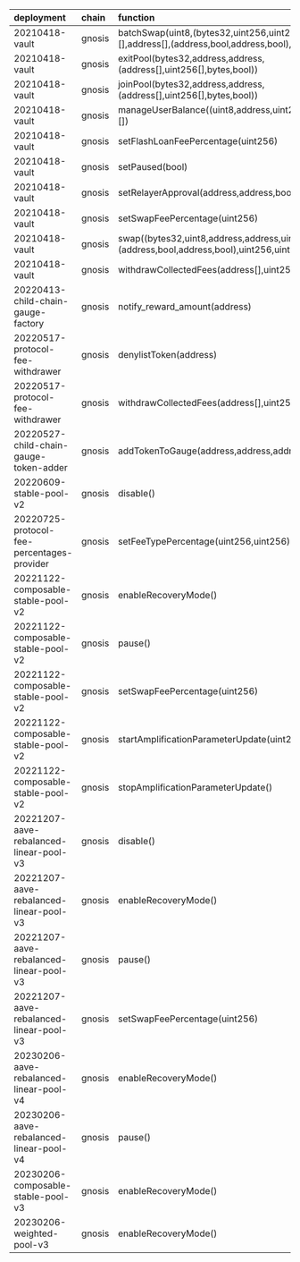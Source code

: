 | deployment                                 | chain   | function                                                                                                          | role                                                               | target                         | target_address                             |
|:-------------------------------------------|:--------|:------------------------------------------------------------------------------------------------------------------|:-------------------------------------------------------------------|:-------------------------------|:-------------------------------------------|
| 20210418-vault                             | gnosis  | batchSwap(uint8,(bytes32,uint256,uint256,uint256,bytes)[],address[],(address,bool,address,bool),int256[],uint256) | 0x1282ab709b2b70070f829c46bc36f76b32ad4989fecb2fcb09a1b3ce00bbfc30 | BalancerRelayer                | 0xeF606F58A4FD0fCcb066c6203d0994694d3eB2D3 |
| 20210418-vault                             | gnosis  | exitPool(bytes32,address,address,(address[],uint256[],bytes,bool))                                                | 0xc149e88b59429ded7f601ab52ecd62331cac006ae07c16543439ed138dcb8d34 | BalancerRelayer                | 0xeF606F58A4FD0fCcb066c6203d0994694d3eB2D3 |
| 20210418-vault                             | gnosis  | joinPool(bytes32,address,address,(address[],uint256[],bytes,bool))                                                | 0x78ad1b68d148c070372f8643c4648efbb63c6a8a338f3c24714868e791367653 | BalancerRelayer                | 0xeF606F58A4FD0fCcb066c6203d0994694d3eB2D3 |
| 20210418-vault                             | gnosis  | manageUserBalance((uint8,address,uint256,address,address)[])                                                      | 0xeba777d811cd36c06d540d7ff2ed18ed042fd67bbf7c9afcf88c818c7ee6b498 | BalancerRelayer                | 0xeF606F58A4FD0fCcb066c6203d0994694d3eB2D3 |
| 20210418-vault                             | gnosis  | setFlashLoanFeePercentage(uint256)                                                                                | 0xbe2a180d5cc5d803a8eec4cea569989fc1c593d7eeadd1f262f360a68b0e842e | ProtocolFeePercentagesProvider | 0x41B953164995c11C81DA73D212ED8Af25741b7Ac |
| 20210418-vault                             | gnosis  | setPaused(bool)                                                                                                   | 0xb5593fe09464f360ecf835d5b9319ce69900ae1b29d13844b73c250b1f5f92fb | emergency                      | 0xd6110A7756080a4e3BCF4e7EBBCA8E8aDFBC9962 |
| 20210418-vault                             | gnosis  | setRelayerApproval(address,address,bool)                                                                          | 0x0014a06d322ff07fcc02b12f93eb77bb76e28cdee4fc0670b9dec98d24bbfec8 | BalancerRelayer                | 0xeF606F58A4FD0fCcb066c6203d0994694d3eB2D3 |
| 20210418-vault                             | gnosis  | setSwapFeePercentage(uint256)                                                                                     | 0xb28b769768735d011b267f781c3be90bce51d5059ba015bc7a28b3e882fb2083 | ProtocolFeePercentagesProvider | 0x41B953164995c11C81DA73D212ED8Af25741b7Ac |
| 20210418-vault                             | gnosis  | swap((bytes32,uint8,address,address,uint256,bytes),(address,bool,address,bool),uint256,uint256)                   | 0x7b8a1d293670124924a0f532213753b89db10bde737249d4540e9a03657d1aff | BalancerRelayer                | 0xeF606F58A4FD0fCcb066c6203d0994694d3eB2D3 |
| 20210418-vault                             | gnosis  | withdrawCollectedFees(address[],uint256[],address)                                                                | 0xb2b6e48fa160a7c887d9d7a68b6a9bb9d47d4953d33e07f3a39e175d75e97796 | ProtocolFeesWithdrawer         | 0xdAE7e32ADc5d490a43cCba1f0c736033F2b4eFca |
| 20220413-child-chain-gauge-factory         | gnosis  | notify_reward_amount(address)                                                                                     | 0xf139842955587e7816c90b6d72792f2b7e6014d560464517094450df28164bc8 | blabs_ops                      | 0x0000000000000000000000000000000000000000 |
| 20220517-protocol-fee-withdrawer           | gnosis  | denylistToken(address)                                                                                            | 0x6843b94f991c5dbdf5c0bd1ce79ce0de10b8e72ed8b70dbe019e3eda4079802a | emergency                      | 0xd6110A7756080a4e3BCF4e7EBBCA8E8aDFBC9962 |
| 20220517-protocol-fee-withdrawer           | gnosis  | withdrawCollectedFees(address[],uint256[],address)                                                                | 0xf6c9a5b5acca77f76aed5abd6f810c52c3ff5f4a8a40ee9e1bc09f85795e73da | lm                             | 0x14969B55a675d13a1700F71A37511bc22D90155a |
| 20220527-child-chain-gauge-token-adder     | gnosis  | addTokenToGauge(address,address,address)                                                                          | 0x1ff8dca7a9af725b8fde69703b657ae58c04e9a7153ef1025379deb0dda4f926 | lm                             | 0x14969B55a675d13a1700F71A37511bc22D90155a |
| 20220609-stable-pool-v2                    | gnosis  | disable()                                                                                                         | 0x06efe7e891755c060de5033e398e2d4d9f1bc713591717209ef84b7e021bd154 | emergency                      | 0xd6110A7756080a4e3BCF4e7EBBCA8E8aDFBC9962 |
| 20220725-protocol-fee-percentages-provider | gnosis  | setFeeTypePercentage(uint256,uint256)                                                                             | 0x77b2549a67e235e7bd37726ed4ebd404701323182a0028ea067bb8337e6e15a3 | dao                            | 0x2a5AEcE0bb9EfFD7608213AE1745873385515c18 |
| 20221122-composable-stable-pool-v2         | gnosis  | enableRecoveryMode()                                                                                              | 0x793ca26aa62caae6b2fb946bce982e9d0448354abd818cabb58abd0d04a3ef03 | PoolRecoveryHelper             | 0xc3ccacE87f6d3A81724075ADcb5ddd85a8A1bB68 |
| 20221122-composable-stable-pool-v2         | gnosis  | pause()                                                                                                           | 0x21e53d020b912764bb3a437d64ccad86ad4b36334ab4933c92b4f7e20ec74c34 | emergency                      | 0xd6110A7756080a4e3BCF4e7EBBCA8E8aDFBC9962 |
| 20221122-composable-stable-pool-v2         | gnosis  | setSwapFeePercentage(uint256)                                                                                     | 0x60b21b2ae5a82434b74afd79abbbafb941197b06237922de3a54d36aaa9c4ea2 | lm                             | 0x14969B55a675d13a1700F71A37511bc22D90155a |
| 20221122-composable-stable-pool-v2         | gnosis  | startAmplificationParameterUpdate(uint256,uint256)                                                                | 0xd82b3ab66c70adebd687f4d69dae8b0abd33cacede07deb0c948dc2383f4aeb7 | lm                             | 0x14969B55a675d13a1700F71A37511bc22D90155a |
| 20221122-composable-stable-pool-v2         | gnosis  | stopAmplificationParameterUpdate()                                                                                | 0x8ab1e42805feb8214d075b216e36ee38c5f3064d5c2ada1d99aa9f63367a029d | lm                             | 0x14969B55a675d13a1700F71A37511bc22D90155a |
| 20221207-aave-rebalanced-linear-pool-v3    | gnosis  | disable()                                                                                                         | 0x12068567376f5214f735cd6e477a885e135c8964f6771112086ce1fda7cc475d | emergency                      | 0xd6110A7756080a4e3BCF4e7EBBCA8E8aDFBC9962 |
| 20221207-aave-rebalanced-linear-pool-v3    | gnosis  | enableRecoveryMode()                                                                                              | 0x2b9e0eea2297118ae92c9c5b6b9ca813c821186c7eb196bd9893a4113354ec4e | PoolRecoveryHelper             | 0xc3ccacE87f6d3A81724075ADcb5ddd85a8A1bB68 |
| 20221207-aave-rebalanced-linear-pool-v3    | gnosis  | pause()                                                                                                           | 0xd919e97356fc5c0cb30e2fdb110ca94a297b955b06db82ee8d9d603c7f9d1989 | emergency                      | 0xd6110A7756080a4e3BCF4e7EBBCA8E8aDFBC9962 |
| 20221207-aave-rebalanced-linear-pool-v3    | gnosis  | setSwapFeePercentage(uint256)                                                                                     | 0x528c3020f2bd77511812b0aacb3cb91170124524cfdf0d4941db79d4ebf6ff72 | lm                             | 0x14969B55a675d13a1700F71A37511bc22D90155a |
| 20230206-aave-rebalanced-linear-pool-v4    | gnosis  | enableRecoveryMode()                                                                                              | 0x55183eaafc9e607c22ca713ce26b115fe0e7e47216af41fcec2f0fff0d6f622a | PoolRecoveryHelper             | 0xc3ccacE87f6d3A81724075ADcb5ddd85a8A1bB68 |
| 20230206-aave-rebalanced-linear-pool-v4    | gnosis  | pause()                                                                                                           | 0x9fca6ce6b2733f09e22be866cbbfc8b9b4b6822e7ff1e1c9b5c10895e2bbb6b0 | emergency                      | 0xd6110A7756080a4e3BCF4e7EBBCA8E8aDFBC9962 |
| 20230206-composable-stable-pool-v3         | gnosis  | enableRecoveryMode()                                                                                              | 0xd6f4df0a512a29fa4cf2fcfbe4a0b5ea1266a4bbb1ab6fb5761205dbb038441f | PoolRecoveryHelper             | 0xc3ccacE87f6d3A81724075ADcb5ddd85a8A1bB68 |
| 20230206-weighted-pool-v3                  | gnosis  | enableRecoveryMode()                                                                                              | 0x2e31b466b15801536da90012c6e9916b3e0587c2d0b7c63328971c531b6ccf87 | PoolRecoveryHelper             | 0xc3ccacE87f6d3A81724075ADcb5ddd85a8A1bB68 |